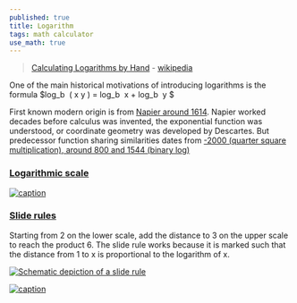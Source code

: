 ```yaml
---
published: true
title: Logarithm
tags: math calculator
use_math: true
---
```

> [Calculating Logarithms by Hand](https://news.ycombinator.com/item?id=38836437) - [wikipedia](https://en.wikipedia.org/wiki/Logarithm)

One of the main historical motivations of introducing logarithms is the formula $log_b ⁡ ( x y ) = log_b ⁡ x + log_b ⁡ y $ 

First known modern origin is from [Napier around 1614](https://en.wikipedia.org/wiki/History_of_logarithms). Napier worked decades before calculus was invented, the exponential function was understood, or coordinate geometry was developed by Descartes. But predecessor function sharing similarities dates from [-2000 (quarter square multiplication), around 800 and 1544 (binary log) ](https://en.wikipedia.org/wiki/History_of_logarithms#Predecessors)


### [Logarithmic scale](https://en.wikipedia.org/wiki/Logarithm#Logarithmic_scale)

[ ![caption](https://upload.wikimedia.org/wikipedia/commons/thumb/4/4f/Germany_Hyperinflation.svg/330px-Germany_Hyperinflation.svg.png) ](https://en.wikipedia.org/wiki/Logarithm#Logarithmic_scale)


### [Slide rules](https://news.ycombinator.com/item?id=39309083)

Starting from 2 on the lower scale, add the distance to 3 on the upper scale to reach the product 6. The slide rule works because it is marked such that the distance from 1 to x is proportional to the logarithm of x.

[![Schematic depiction of a slide rule](https://upload.wikimedia.org/wikipedia/commons/thumb/8/8f/Slide_rule_example2_with_labels.svg/825px-Slide_rule_example2_with_labels.svg.png)](https://en.wikipedia.org/wiki/Logarithm)



[ ![caption](https://static01.nyt.com/images/2024/02/11/multimedia/00Shawlee-3-02-bcpf-print2/00Shawlee-3-02-bcpf-superJumbo.jpg?quality=75&auto=webp)](https://www.nytimes.com/2024/02/08/science/walter-shawlee-dead.html)
